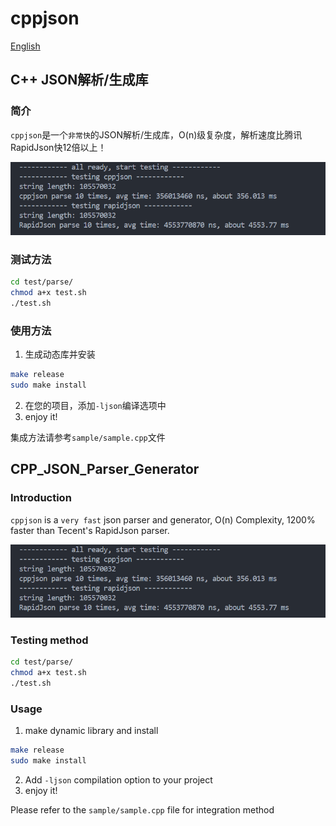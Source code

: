 # cppjson

[English](#CPP_JSON_Parser_Generator)

## C++ JSON解析/生成库

### 简介

`cppjson`是一个`非常快`的JSON解析/生成库，O(n)级复杂度，解析速度比腾讯RapidJson快12倍以上！

![image](parse_test.png)

### 测试方法

```bash
cd test/parse/
chmod a+x test.sh
./test.sh
```

### 使用方法

1. 生成动态库并安装

```bash
make release
sudo make install
```

2. 在您的项目，添加`-ljson`编译选项中
3. enjoy it!

集成方法请参考`sample/sample.cpp`文件

## CPP_JSON_Parser_Generator

### Introduction

`cppjson` is a `very fast` json parser and generator, O(n) Complexity, 1200% faster than Tecent's RapidJson parser.

![image](parse_test.png)

### Testing method

```bash
cd test/parse/
chmod a+x test.sh
./test.sh
```

### Usage

1. make dynamic library and install

```bash
make release
sudo make install
```

2. Add `-ljson` compilation option to your project
3. enjoy it!

Please refer to the `sample/sample.cpp` file for integration method